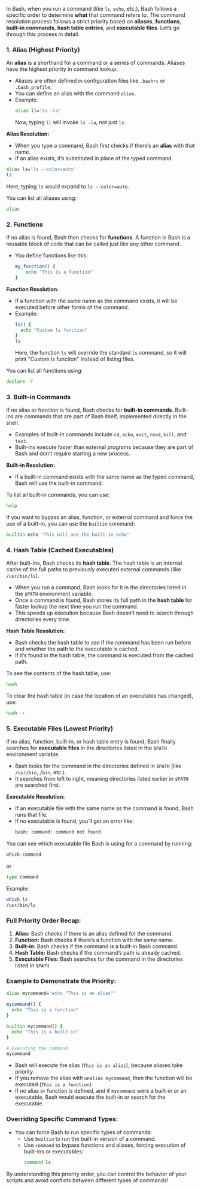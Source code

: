 In Bash, when you run a command (like `ls`, `echo`, etc.), Bash follows a specific order to determine **what** that command refers to. The command resolution process follows a strict priority based on **aliases**, **functions**, **built-in commands**, **hash table entries**, and **executable files**. Let’s go through this process in detail.

### 1. **Alias** (Highest Priority)
   An **alias** is a shorthand for a command or a series of commands. Aliases have the highest priority in command lookup.

   - Aliases are often defined in configuration files like `.bashrc` or `.bash_profile`.
   - You can define an alias with the command `alias`.
   - Example:
     ```bash
     alias ll='ls -la'
     ```
     Now, typing `ll` will invoke `ls -la`, not just `ls`.

   **Alias Resolution:**
   - When you type a command, Bash first checks if there’s an **alias** with that name.
   - If an alias exists, it’s substituted in place of the typed command.

   ```bash
   alias ls='ls --color=auto'
   ls
   ```
   Here, typing `ls` would expand to `ls --color=auto`.

   You can list all aliases using:
   ```bash
   alias
   ```

### 2. **Functions**
   If no alias is found, Bash then checks for **functions**. A function in Bash is a reusable block of code that can be called just like any other command.

   - You define functions like this:
     ```bash
     my_function() {
         echo "This is a function"
     }
     ```

   **Function Resolution:**
   - If a function with the same name as the command exists, it will be executed before other forms of the command.
   - Example:
     ```bash
     ls() {
       echo "Custom ls function"
     }
     ls
     ```
     Here, the function `ls` will override the standard `ls` command, so it will print "Custom ls function" instead of listing files.

   You can list all functions using:
   ```bash
   declare -f
   ```

### 3. **Built-in Commands**
   If no alias or function is found, Bash checks for **built-in commands**. Built-ins are commands that are part of Bash itself, implemented directly in the shell.

   - Examples of built-in commands include `cd`, `echo`, `exit`, `read`, `kill`, and `test`.
   - Built-ins execute faster than external programs because they are part of Bash and don’t require starting a new process.

   **Built-in Resolution:**
   - If a built-in command exists with the same name as the typed command, Bash will use the built-in command.

   To list all built-in commands, you can use:
   ```bash
   help
   ```

   If you want to bypass an alias, function, or external command and force the use of a built-in, you can use the `builtin` command:
   ```bash
   builtin echo "This will use the built-in echo"
   ```

### 4. **Hash Table (Cached Executables)**
   After built-ins, Bash checks its **hash table**. The hash table is an internal cache of the full paths to previously executed external commands (like `/usr/bin/ls`).

   - When you run a command, Bash looks for it in the directories listed in the `$PATH` environment variable.
   - Once a command is found, Bash stores its full path in the **hash table** for faster lookup the next time you run the command.
   - This speeds up execution because Bash doesn’t need to search through directories every time.

   **Hash Table Resolution:**
   - Bash checks the hash table to see if the command has been run before and whether the path to the executable is cached.
   - If it’s found in the hash table, the command is executed from the cached path.

   To see the contents of the hash table, use:
   ```bash
   hash
   ```

   To clear the hash table (in case the location of an executable has changed), use:
   ```bash
   hash -r
   ```

### 5. **Executable Files (Lowest Priority)**
   If no alias, function, built-in, or hash table entry is found, Bash finally searches for **executable files** in the directories listed in the `$PATH` environment variable.

   - Bash looks for the command in the directories defined in `$PATH` (like `/usr/bin`, `/bin`, etc.).
   - It searches from left to right, meaning directories listed earlier in `$PATH` are searched first.

   **Executable Resolution:**
   - If an executable file with the same name as the command is found, Bash runs that file.
   - If no executable is found, you’ll get an error like:
     ```bash
     bash: command: command not found
     ```

   You can see which executable file Bash is using for a command by running:
   ```bash
   which command
   ```
   or
   ```bash
   type command
   ```

   Example:
   ```bash
   which ls
   /usr/bin/ls
   ```

### Full Priority Order Recap:
1. **Alias:** Bash checks if there is an alias defined for the command.
2. **Function:** Bash checks if there’s a function with the same name.
3. **Built-in:** Bash checks if the command is a built-in Bash command.
4. **Hash Table:** Bash checks if the command’s path is already cached.
5. **Executable Files:** Bash searches for the command in the directories listed in `$PATH`.

### Example to Demonstrate the Priority:
```bash
alias mycommand='echo "This is an alias"'

mycommand() {
  echo "This is a function"
}

builtin mycommand() {
  echo "This is a built-in"
}

# Executing the command
mycommand
```

- Bash will execute the alias (`This is an alias`), because aliases take priority.
- If you remove the alias with `unalias mycommand`, then the function will be executed (`This is a function`).
- If no alias or function is defined, and if `mycommand` were a built-in or an executable, Bash would execute the built-in or search for the executable.

### Overriding Specific Command Types:
- You can force Bash to run specific types of commands:
  - Use `builtin` to run the built-in version of a command.
  - Use `command` to bypass functions and aliases, forcing execution of built-ins or executables:
    ```bash
    command ls
    ```

By understanding this priority order, you can control the behavior of your scripts and avoid conflicts between different types of commands!